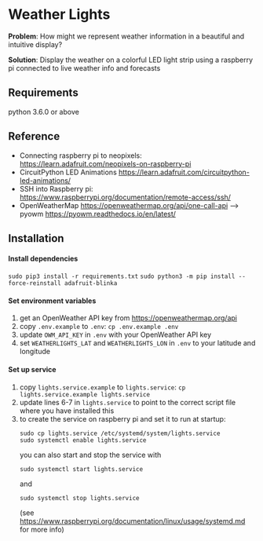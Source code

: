 # Weather Lights

**Problem**: How might we represent weather information in a beautiful and intuitive display?

**Solution**: Display the weather on a colorful LED light strip using a raspberry pi connected to live weather info and forecasts

## Requirements
python 3.6.0 or above

## Reference
- Connecting raspberry pi to neopixels: https://learn.adafruit.com/neopixels-on-raspberry-pi
- CircuitPython LED Animations https://learn.adafruit.com/circuitpython-led-animations/
- SSH into Raspberry pi: https://www.raspberrypi.org/documentation/remote-access/ssh/
- OpenWeatherMap https://openweathermap.org/api/one-call-api --> pyowm https://pyowm.readthedocs.io/en/latest/

## Installation
#### Install dependencies
`sudo pip3 install -r requirements.txt`
`sudo python3 -m pip install --force-reinstall adafruit-blinka`

#### Set environment variables
1. get an OpenWeather API key from https://openweathermap.org/api
1. copy `.env.example` to `.env`: `cp .env.example .env`
1. update `OWM_API_KEY` in `.env` with your OpenWeather API key
1. set `WEATHERLIGHTS_LAT` and `WEATHERLIGHTS_LON` in `.env` to your latitude and longitude

#### Set up service
1. copy `lights.service.example` to `lights.service`: `cp lights.service.example lights.service`
1. update lines 6-7 in `lights.service` to point to the correct script file where you have installed this
1. to create the service on raspberry pi and set it to run at startup:
    ```
    sudo cp lights.service /etc/systemd/system/lights.service
    sudo systemctl enable lights.service
    ```
    you can also start and stop the service with
    ```
    sudo systemctl start lights.service
    ```
    and
    ```
    sudo systemctl stop lights.service
    ```
    (see https://www.raspberrypi.org/documentation/linux/usage/systemd.md for more info)
